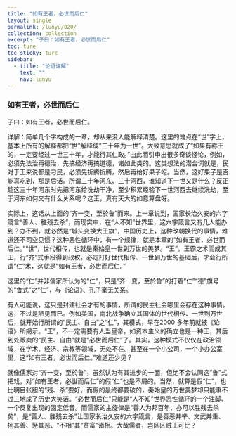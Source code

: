 ```yaml
---
title: "如有王者，必世而后仁"
layout: single
permalink: /lunyu/020/
collection: collection
excerpt: "子曰：如有王者，必世而后仁"
toc: ture
toc_sticky: ture
sidebar:
  - title: "论语详解"
    text: ""
    nav: lunyu
---
```


### 如有王者，必世而后仁

子曰：如有王者，必世而后仁。

详解：简单几个字构成的一章，却从来没人能解释清楚。这里的难点在“世”字上，基本上所有的解释都把“世”解释成“三十年为一世”。大致意思就成了“如果有称王的，一定要经过一世三十年，才能行其仁政。”由此而引申出很多奇谈怪论，例如，必须先法治再德治，先搞经济再搞道德，诸如此类的。这类想法的潜台词就是，民对于王来说都是刁民，必须先折腾折腾，然后再给好果子吃。当然，这好果子是否能真吃到，那是后话。所谓三十年河东、三十河西，谁知道下一世又是什么？反正趁这三十年河东时先把河东给洗劫干净，至少积累经验下一世河西去继续洗劫，至于河东如何又有什么关系呢？这王，真有天大的如意算盘呀。

实际上，这话从上面的“齐一变，至於鲁”而来。上一章说到，国家长治久安的六字箴言“善人、胜残去杀”，而现实中，在“人不知”世界里，这六字箴言又有几人能办到？办不到，就必然是“城头变换大王旗”，中国历史上，这种改朝换代的事情，难道还不司空见惯？这种恶性循环中，有一个规律，就是本章的“如有王者，必世而后仁。”“世”，世代相传，也就是秦始皇一世到万世的美梦。“王”，王霸之术而成其王，行“齐”式手段得到政权，必定打好世代相传、一世到万世的基础后，才会行所谓“仁”术，这就是“如有王者，必世而后仁。”

这里的“仁”并非儒家所认为的“仁”，只是“齐一变，至於鲁”的打着“仁”“德”旗号的“鲁式”之“仁”，与《论语》、孔子毫无关系。

有人可能说，这只是封建社会才有的事情，所谓的民主社会哪里会存在这种事情。这，不过是陋见而已。例如美国，南北战争确立其国体的世代相传、一世到万世后，就开始行所谓的“民主、自由”之“仁”，其模式，早在2000 多年前就被《论语》所揭示。“王”，不一定需要有人当皇帝，如资本主义的确立也是一种王，其后到处贩卖的“民主、自由”就是“必世而后仁”了。其实，这种模式不仅仅在政治领域，在学术、经济、宗教等领域，无处不在。甚至在一个小公司，一个小办公室里，这“如有王者，必世而后仁。”难道还少见？

就像儒家对“齐一变，至於鲁”，虽然认为有其进步的一面，但绝不会认同这“鲁”式把戏，对“如有王者，必世而后仁”的假“仁”也是不屑的。当然，就算是假“仁”，也比明目张胆的“残、杀”要好。而假的最终都要破的，秦始皇的万世美梦却只能事不过三地成了历史大笑话。“必世而后仁”只能是“人不知”世界恶性循环的一个注脚、一个反复出现的固定低音。而儒家的主旋律是“善人为邦百年，亦可以胜残去杀矣”，是“善人、胜残去杀”让国家长治久安的六字箴言，是善恶并举、文武并重、扬其善、惩其恶、“不相”其“贫富”诸相。大哉儒者，岂区区贼王可比？